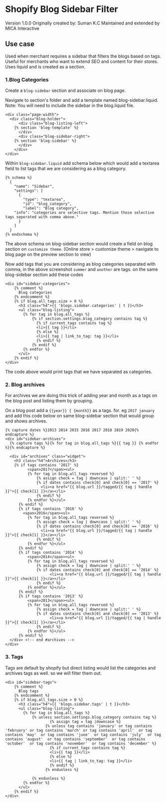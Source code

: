 # Shopify Blog Sidebar Filter
Version 1.0.0 
Originally created by: Suman K.C
Maintained and extended by MICA Interactive

## Use case

Used when merchant requires a sidebar that filters the blogs based on tags. Useful for merchants who want to extend SEO and content for their stores. Uses liquid and is created as a section. 


### 1.Blog Categories
Create a `blog-sidebar`  section and associate on blog page.

Navigate to section's folder and add a template named blog-sidebar.liquid. 
Note: You will need to include the sidebar in the blog.liquid file. 
```
<div class="page-width">
  <div class="blog-holder">
      <div class="blog-listing-left">
    {% section 'blog-template' %}
      </div>
      <div class="blog-sidebar-right">
    {% section 'blog-sidebar' %}
      </div>
	</div>
</div>

```

Within `blog-sidebar.liquid` add schema below which would add a textarea field to list tags that we are considering as a blog category.

```
{% schema %}
  {
    "name": "Sidebar",
    "settings": [
      {
        "type": "textarea",
        "id": "blog_category",
        "label": "Blog category",
	"info": "categories are selective tags. Mention those selective tags seperated with comma above."
      }
    ]
  }
{% endschema %}

```

The above schema on blog-sidebar section would create a field on blog section on `customize theme`. (Online store > customize theme > navigate to blog page on the preview section to view)

Now add tags that you are considering as blog categories separated with comma, in the above screenshot `summer` and `another` are tags. on the same blog-sidebar section add these codes

```
<div id="sidebar-categories">
	{% comment %}
      Blog categories
    {% endcomment %}
    {% if blog.all_tags.size > 0 %}
      <h3 class="h4">{{ 'blogs.sidebar.categories' | t }}</h3>
      <ul class="blog-listing">
        {% for tag in blog.all_tags %}
        	{% if section.settings.blog_category contains tag %}  
              {% if current_tags contains tag %}
              <li>{{ tag }}</li>
              {% else %}
              <li>{{ tag | link_to_tag: tag }}</li>
              {% endif %}
        	{% endif %}
        {% endfor %}
      </ul>
    {% endif %}
</div>

```

The code above would print tags that we have separated as categories.

### 2. Blog archives
For archives we are doing this trick of adding year and month as a tags on the blog post and listing them by grouping.

On a blog post add a `{{year}} { {month}}` as a tags. for. eg `2017 january` and add this code below on same blog-sidebar section that would group and shows archives.

```
{% capture dates %}2013 2014 2015 2016 2017 2018 2019 2020{% endcapture %}
<div id="sidebar-archives">
  {% capture tags %}{% for tag in blog.all_tags %}{{ tag }} {% endfor %}{% endcapture %}

  <div id="archives" class="widget">
    <h3 class="h4">Archives</h3>
    {% if tags contains '2017' %}
          <span>2017</span><ul>
          {% for tag in blog.all_tags reversed %}
              {% assign check = tag | downcase | split:' ' %}
              {% if dates contains check[0] and check[0] == '2017' %}
    			<li><a href="{{ blog.url }}/tagged/{{ tag | handle }}">{{ check[1] }}</a></li>
              {% endif %}
    	  {% endfor %}</ul>
      {% endif %}
      {% if tags contains '2016' %}
    	<span>2016</span><ul>
          {% for tag in blog.all_tags reversed %}
              {% assign check = tag | downcase | split:' ' %}
              {% if dates contains check[0] and check[0] == '2016' %}
    			<li><a href="{{ blog.url }}/tagged/{{ tag | handle }}">{{ check[1] }}</a></li>
              {% endif %}
  		  {% endfor %}</ul>
      {% endif %}
      {% if tags contains '2014' %}
          <span>2014</span><ul>
          {% for tag in blog.all_tags reversed %}
              {% assign check = tag | downcase | split:' ' %}
              {% if dates contains check[0] and check[0] == '2014' %}
    				<li><a href="{{ blog.url }}/tagged/{{ tag | handle }}">{{ check[1] }}</a></li>
              {% endif %}
    	  {% endfor %}</ul>
      {% endif %}
      {% if tags contains '2013' %}
          <span>2013</span><ul>
          {% for tag in blog.all_tags reversed %}
              {% assign check = tag | downcase | split:' ' %}
              {% if dates contains check[0] and check[0] == '2013' %}
  					<li><a href="{{ blog.url }}/tagged/{{ tag | handle }}">{{ check[1] }}</a></li>
              {% endif %}
		  {% endfor %}</ul>
      {% endif %}
  </div> <!-- end #archives -->
</div>
```

### 3. Tags
Tags are default by shopify but direct listing would list the categories and archives tags as well. so we will filter them out.

```
<div id="sidebar-tags">
	{% comment %}
      Blog tags
    {% endcomment %}
    {% if blog.all_tags.size > 0 %}
      <h3 class="h4">{{ 'blogs.sidebar.tags' | t }}</h3>
      <ul class="blog-listing">
        {% for tag in blog.all_tags %}
        	{% unless section.settings.blog_category contains tag %}
        	  		{% assign tag = tag |downcase %}
                  {% unless tag contains 'january' or tag contains 'february' or tag contains 'march' or tag contains 'april'  or tag contains 'may'  or tag contains 'june'  or tag contains 'july'  or tag contains 'august'  or tag contains 'september'  or tag contains 'october'  or tag contains 'november'  or tag contains 'december' %}
                    {% if current_tags contains tag %}
                    <li>{{ tag }}</li>
                    {% else %}
                    <li>{{ tag | link_to_tag: tag }}</li>
                    {% endif %}
                  {% endunless %}
        		
        	{% endunless %}
        {% endfor %}
      </ul>
    {% endif %}
</div>
 ```
